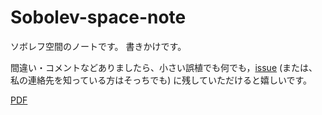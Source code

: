# Sobolev-space-note

ソボレフ空間のノートです。
書きかけです。

間違い・コメントなどありましたら、小さい誤植でも何でも，[issue](https://github.com/fura2/Sobolev-space-note/issues) (または、私の連絡先を知っている方はそっちでも) に残していただけると嬉しいです。

[PDF](./master.pdf)
